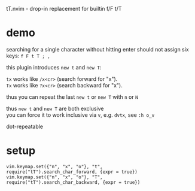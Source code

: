 tT.nvim - drop-in replacement for builtin f/F t/T

# demo

searching for a single character without hitting enter should not assign six keys: `f F t T ; ,`

this plugin introduces `new t` and `new T`:

`tx` works like `/x<cr>` (search forward for "x").  
`Tx` works like `?x<cr>` (search backward for "x").  

thus you can repeat the last `new t` or `new T` with `n` or `N`

thus `new t` and `new T` are both exclusive  
you can force it to work inclusive via `v`, e.g. `dvtx`, see `:h o_v`  

dot-repeatable

# setup

```
vim.keymap.set({"n", "x", "o"}, "t", require("tT").search_char_forward, {expr = true})
vim.keymap.set({"n", "x", "o"}, "T", require("tT").search_char_backward, {expr = true})
```
